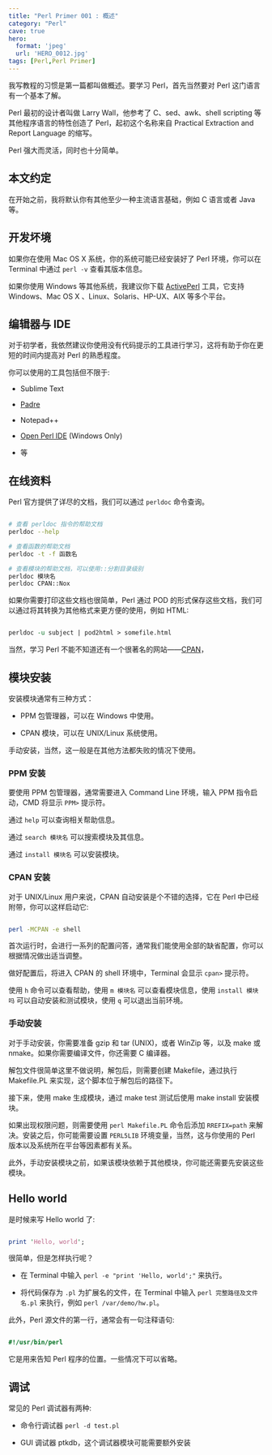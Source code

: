 ```yaml
---
title: "Perl Primer 001 : 概述"
category: "Perl"
cave: true
hero:
  format: 'jpeg'
  url: 'HERO_0012.jpg'
tags: [Perl,Perl Primer]
---
```

我写教程的习惯是第一篇都叫做概述。要学习 Perl，首先当然要对 Perl 这门语言有一个基本了解。

Perl 最初的设计者叫做 Larry Wall，他参考了 C、sed、awk、shell scripting 等其他程序语言的特性创造了 Perl，起初这个名称来自 Practical Extraction and Report Language 的缩写。

Perl 强大而灵活，同时也十分简单。

## 本文约定

在开始之前，我将默认你有其他至少一种主流语言基础，例如 C 语言或者 Java 等。

## 开发坏境

如果你在使用 Mac OS X 系统，你的系统可能已经安装好了 Perl 环境，你可以在 Terminal 中通过 `perl -v` 查看其版本信息。

如果你使用 Windows 等其他系统，我建议你下载 [ActivePerl](https://www.activestate.com/activeperl/downloads) 工具，它支持 Windows、Mac OS X 、Linux、Solaris、HP-UX、AIX 等多个平台。

## 编辑器与 IDE

对于初学者，我依然建议你使用没有代码提示的工具进行学习，这将有助于你在更短的时间内提高对 Perl 的熟悉程度。

你可以使用的工具包括但不限于:

* Sublime Text

* [Padre](https://padre.perlide.org/download.html)

* Notepad++

* [Open Perl IDE](https://sourceforge.net/projects/open-perl-ide/files/) (Windows Only)

* 等

## 在线资料

Perl 官方提供了详尽的文档，我们可以通过 `perldoc` 命令查询。

```sh

# 查看 perldoc 指令的帮助文档
perldoc --help

# 查看函数的帮助文档
perldoc -t -f 函数名

# 查看模块的帮助文档，可以使用::分割目录级别
perldoc 模块名
perldoc CPAN::Nox

```

如果你需要打印这些文档也很简单，Perl 通过 POD 的形式保存这些文档，我们可以通过将其转换为其他格式来更方便的使用，例如 HTML:

```perl

perldoc -u subject | pod2html > somefile.html

```

当然，学习 Perl 不能不知道还有一个很著名的网站——[CPAN](https://cpan.perl.org/)，

## 模块安装

安装模块通常有三种方式：

* PPM 包管理器，可以在 Windows 中使用。

* CPAN 模块，可以在 UNIX/Linux 系统使用。

手动安装，当然，这一般是在其他方法都失败的情况下使用。

### PPM 安装

要使用 PPM 包管理器，通常需要进入 Command Line 环境，输入 PPM 指令启动，CMD 将显示 `PPM>` 提示符。

通过 `help` 可以查询相关帮助信息。

通过 `search 模块名` 可以搜索模块及其信息。

通过 `install 模块名` 可以安装模块。

### CPAN 安装

对于 UNIX/Linux 用户来说，CPAN 自动安装是个不错的选择，它在 Perl 中已经附带，你可以这样启动它:

```sh

perl -MCPAN -e shell

```

首次运行时，会进行一系列的配置问答，通常我们能使用全部的缺省配置，你可以根据情况做出适当调整。

做好配置后，将进入 CPAN 的 shell 环境中，Terminal 会显示 `cpan>` 提示符。

使用 `h` 命令可以查看帮助，使用 `m 模块名` 可以查看模块信息，使用 `install 模块吗` 可以自动安装和测试模块，使用 `q` 可以退出当前环境。

### 手动安装

对于手动安装，你需要准备 gzip 和 tar (UNIX)，或者 WinZip 等，以及 make 或 nmake。如果你需要编译文件，你还需要 C 编译器。

解包文件很简单这里不做说明，解包后，则需要创建 Makefile，通过执行 Makefile.PL 来实现，这个脚本位于解包后的路径下。

接下来，使用 make 生成模块，通过 make test 测试后使用 make install 安装模块。

如果出现权限问题，则需要使用 `perl Makefile.PL` 命令后添加 `RREFIX=path` 来解决。安装之后，你可能需要设置 `PERL5LIB` 环境变量，当然，这与你使用的 Perl 版本以及系统所在平台等因素都有关系。

此外，手动安装模块之前，如果该模块依赖于其他模块，你可能还需要先安装这些模块。

## Hello world

是时候来写 Hello world 了:

```perl

print 'Hello, world';

```

很简单，但是怎样执行呢？

* 在 Terminal 中输入 `perl -e "print 'Hello, world';"` 来执行。

* 将代码保存为 `.pl` 为扩展名的文件，在 Terminal 中输入 `perl 完整路径及文件名.pl` 来执行，例如 `perl /var/demo/hw.pl`。

此外，Perl 源文件的第一行，通常会有一句注释语句:

```perl

#!/usr/bin/perl

```

它是用来告知 Perl 程序的位置。一些情况下可以省略。

## 调试

常见的 Perl 调试器有两种:

* 命令行调试器 `perl -d test.pl`

* GUI 调试器 ptkdb，这个调试器模块可能需要额外安装
